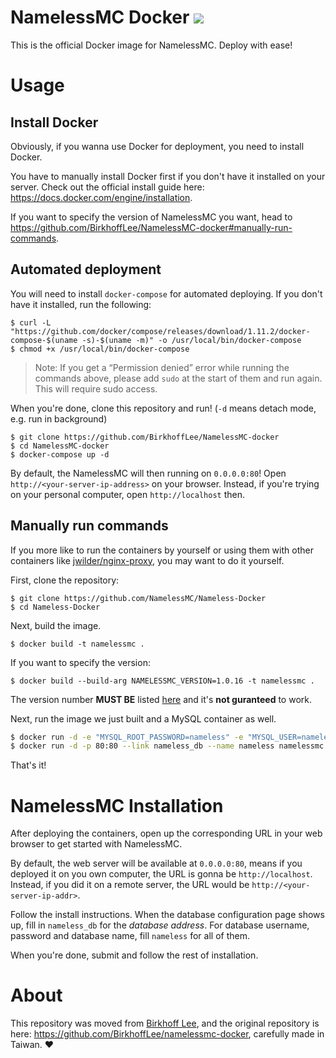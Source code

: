 # NamelessMC Docker [![](https://images.microbadger.com/badges/image/birkhofflee/namelessmc-docker.svg)](https://microbadger.com/images/birkhofflee/namelessmc-docker)
This is the official Docker image for NamelessMC. Deploy with ease!

# Usage

## Install Docker
Obviously, if you wanna use Docker for deployment, you need to install Docker.

You have to manually install Docker first if you don't have it installed on your server. Check out the official install guide here: https://docs.docker.com/engine/installation.

If you want to specify the version of NamelessMC you want, head to https://github.com/BirkhoffLee/NamelessMC-docker#manually-run-commands.

## Automated deployment
You will need to install `docker-compose` for automated deploying. If you don't have it installed, run the following:
```
$ curl -L "https://github.com/docker/compose/releases/download/1.11.2/docker-compose-$(uname -s)-$(uname -m)" -o /usr/local/bin/docker-compose
$ chmod +x /usr/local/bin/docker-compose
```

> Note: If you get a “Permission denied” error while running the commands above, please add `sudo` at the start of them and run again. This will require sudo access.

When you're done, clone this repository and run! (`-d` means detach mode, e.g. run in background)
```
$ git clone https://github.com/BirkhoffLee/NamelessMC-docker
$ cd NamelessMC-docker
$ docker-compose up -d
```

By default, the NamelessMC will then running on `0.0.0.0:80`! Open `http://<your-server-ip-address>` on your browser. Instead, if you're trying on your personal computer, open `http://localhost` then.

## Manually run commands
If you more like to run the containers by yourself or using them with other containers like [jwilder/nginx-proxy](https://github.com/jwilder/nginx-proxy), you may want to do it yourself.

First, clone the repository:

```
$ git clone https://github.com/NamelessMC/Nameless-Docker
$ cd Nameless-Docker
```

Next, build the image.

```
$ docker build -t namelessmc .
```

If you want to specify the version:

```
$ docker build --build-arg NAMELESSMC_VERSION=1.0.16 -t namelessmc .
```

The version number **MUST BE** listed [here](https://github.com/NamelessMC/Nameless/releases) and it's **not guranteed** to work.

Next, run the image we just built and a MySQL container as well.

```bash
$ docker run -d -e "MYSQL_ROOT_PASSWORD=nameless" -e "MYSQL_USER=nameless" -e "MYSQL_PASSWORD=nameless" -e "MYSQL_DATABASE=nameless" --name nameless_db mysql
$ docker run -d -p 80:80 --link nameless_db --name nameless namelessmc
```

That's it!

# NamelessMC Installation
After deploying the containers, open up the corresponding URL in your web browser to get started with NamelessMC.

By default, the web server will be available at `0.0.0.0:80`, means if you deployed it on you own computer, the URL is gonna be `http://localhost`. Instead, if you did it on a remote server, the URL would be `http://<your-server-ip-addr>`.

Follow the install instructions. When the database configuration page shows up, fill in `nameless_db` for the *database address*. For database username, password and database name, fill `nameless` for all of them.

When you're done, submit and follow the rest of installation.

# About
This repository was moved from [Birkhoff Lee](https://github.com/BirkhoffLee), and the original repository is here: https://github.com/BirkhoffLee/namelessmc-docker, carefully made in Taiwan. :heart: